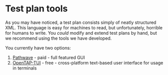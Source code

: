 # Test plan tools

As you may have noticed, a test plan consists simply of neatly structured XML. This language is easy for machines to read, but unfortunately, horrible for humans to write. You *could* modify and extend test plans by hand, but we recommend using the tools we have developed.

You currently have two options:
1. [Pathwave](findurl) - paid - full featured GUI
2. [OpenTAP-TUI](https://gitlab.com/OpenTAP/Plugins/opentap-tui/opentap-tui) - free - cross-platform text-based user interface for usage in terminals

